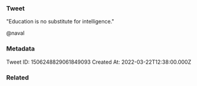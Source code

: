 ### Tweet
"Education is no substitute for intelligence."

@naval

### Metadata
Tweet ID: 1506248829061849093
Created At: 2022-03-22T12:38:00.000Z

### Related

